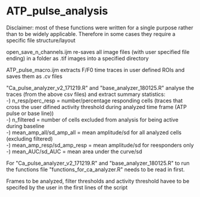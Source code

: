 # ATP_pulse_analysis

Disclaimer: most of these functions were written for a single purpose rather than to be widely applicable. Therefore in some cases they require a specific file structure/layout
 
open_save_n_channels.ijm re-saves all image files (with user specified file ending) in a folder as .tif images into a specified directory

ATP_pulse_macro.ijm extracts F/F0 time traces in user defined ROIs and saves them as .cv files

"Ca_pulse_analyzer_v2_171219.R" and "base_analyzer_180125.R" analyse the traces (from the above csv files) and extract summary statistics:  
    -) n_resp/perc_resp = number/percentage responding cells (traces that cross the user difined activity threshold during analyzed time frame (ATP pulse or base line))  
    -) n_filtered = number of cells excluded from analysis for being active during baseline  
    -) mean_amp_all/sd_amp_all = mean amplitude/sd for all analyzed cells (excluding filtered)  
    -) mean_amp_resp/sd_amp_resp = mean amplitude/sd for reesponders only  
    -) mean_AUC/sd_AUC = mean area under the curve/sd  

For "Ca_pulse_analyzer_v2_171219.R" and "base_analyzer_180125.R" to run the functions file "functions_for_ca_analyzer.R" needs to be read in first. 

Frames to be analyzed, filter thresholds and activity threshold havee to be specifed by the user in the first lines of the script

